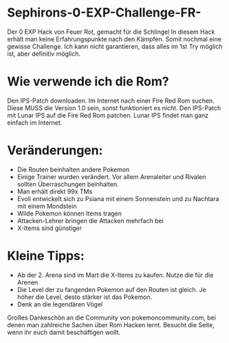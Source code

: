 # Sephirons-0-EXP-Challenge-FR-
Der 0 EXP Hack von Feuer Rot, gemacht für die Schlingel
In diesem Hack erhält man keine Erfahrungspunkte nach den Kämpfen. Somit nochmal eine gewisse Challenge. Ich kann nicht garantieren, dass alles im 1st Try möglich ist, aber definitiv möglich.

# Wie verwende ich die Rom?
Den IPS-Patch downloaden. Im Internet nach einer Fire Red Rom suchen. Diese MUSS die Version 1.0 sein, sonst funktioniert es nicht. Den IPS-Patch mit Lunar IPS auf die Fire Red Rom patchen. Lunar IPS findet man ganz einfach im Internet.

# Veränderungen:

- Die Routen beinhalten andere Pokemon
- Einige Trainer wurden verändert. Vor allem Arenaleiter und Rivalen sollten Überraschungen beinhalten.
- Man erhält direkt 99x TMs
- Evoli entwickelt sich zu Psiana mit einem Sonnenstein und zu Nachtara mit einem Mondstein
- Wilde Pokemon können Items tragen
- Attacken-Lehrer bringen die Attacken mehrfach bei
- X-Items sind günstiger

# Kleine Tipps:

- Ab der 2. Arena sind im Mart die X-Items zu kaufen. Nutze die für die Arenen
- Die Level der zu fangenden Pokemon auf den Routen ist gleich. Je höher die Level, desto stärker ist das Pokemon. 
- Denk an die legendären Vögel

Großes Dankeschön an die Community von pokemoncommunity.com, bei denen man zahlreiche Sachen über Rom Hacken lernt. Besucht die Seite, wenn ihr euch damit beschäftigen wollt.
